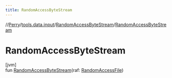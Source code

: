 ```yaml
---
title: RandomAccessByteStream
---
```

//[Perry](../../../index.html)/[tools.data.input](../index.html)/[RandomAccessByteStream](index.html)/[RandomAccessByteStream](-random-access-byte-stream.html)



# RandomAccessByteStream



[jvm]\
fun [RandomAccessByteStream](-random-access-byte-stream.html)(raf: [RandomAccessFile](https://docs.oracle.com/javase/8/docs/api/java/io/RandomAccessFile.html))




